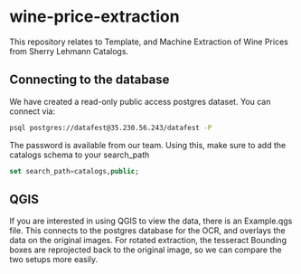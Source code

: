 # wine-price-extraction

This repository relates to Template, and Machine Extraction of Wine Prices from Sherry Lehmann Catalogs.

## Connecting to the database

We have created a read-only public access postgres dataset.  You can connect via:

```bash
psql postgres://datafest@35.230.56.243/datafest -P
```

The password is available from our team.  Using this, make sure to add the catalogs schema to your search_path

``` sql
set search_path=catalogs,public;
```


## QGIS

If you are interested in using QGIS to view the data, there is an Example.qgs file.  This connects to the postgres database for
the OCR, and overlays the data on the original images. For rotated extraction, the tesseract Bounding boxes are reprojected back to the original image, so we can compare the two setups more easily.
